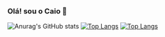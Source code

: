### Olá! sou o Caio 🤖
![Anurag's GitHub stats](https://github-readme-stats.vercel.app/api?username=Caio0-0a&show_icons=true&theme=radical)
[![Top Langs](https://github-readme-stats.vercel.app/api/top-langs/?username=Caio0-0&hide_progress=true)](https://github.com/anuraghazra/github-readme-stats)
[![Top Langs](https://github-readme-stats.vercel.app/api/top-langs/?username=Caio0-0&langs_count=8)](https://github.com/anuraghazra/github-readme-stats)

